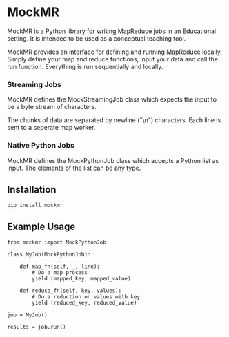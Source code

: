 # MockMR

MockMR is a Python library for writing MapReduce jobs in an Educational setting. It is intended to be used as a conceptual teaching tool.

MockMR provides an interface for defining and running MapReduce locally. Simply define your map and reduce functions, input your data and call the run function. Everything is run sequentially and locally.

### Streaming Jobs

MockMR defines the MockStreamingJob class which expects the input to be a byte stream of characters.

The chunks of data are separated by newline ("\n") characters. Each line is sent to a seperate map worker.

### Native Python Jobs

MockMR defines the MockPythonJob class which accepts a Python list as input. The elements of the list can be any type.

## Installation

    pip install mockmr

## Example Usage

    from mockmr import MockPythonJob

    class MyJob(MockPythonJob):

        def map_fn(self, _, line):
            # Do a map process
            yield (mapped_key, mapped_value)

        def reduce_fn(self, key, values):
            # Do a reduction on values with key 
            yield (reduced_key, reduced_value)
            
    job = MyJob()
    
    results = job.run()
